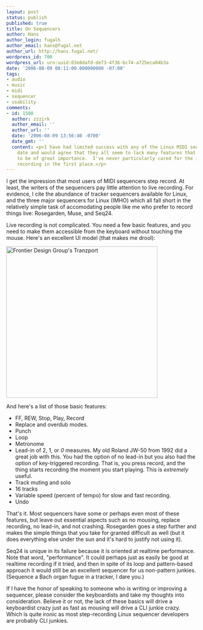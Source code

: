 ```yaml
---
layout: post
status: publish
published: true
title: On Sequencers
author: Hans
author_login: fugalh
author_email: hans@fugal.net
author_url: http://hans.fugal.net/
wordpress_id: 700
wordpress_url: urn:uuid:03e8dafd-de73-4f36-bc74-a725eca04b3a
date: '2006-08-09 08:11:00.000000000 -07:00'
tags:
- audio
- music
- midi
- sequencer
- usability
comments:
- id: 1508
  author: zzzirk
  author_email: ''
  author_url: ''
  date: '2006-08-09 13:56:40 -0700'
  date_gmt: ''
  content: <p>I have had limited success with any of the Linux MIDI sequencers to
    date and would agree that they all seem to lack many features that seem to me
    to be of great importance.  I've never particularly cared for the idea of step
    recording in the first place.</p>
---
```

<p>I get the impression that most users of MIDI sequencers step record. At least,
the writers of the sequencers pay little attention to live recording. For
evidence, I cite the abundance of tracker sequencers available for Linux, and
the three major sequencers for Linux (IMHO) which all fall short in the
relatively simple task of accomodating people like me who prefer to record
things live: Rosegarden, Muse, and Seq24.</p>

<p>Live recording is not complicated. You need a few basic features, and you need
to make them accessible from the keyboard without touching the mouse. Here's an excellent UI model (that makes me drool):</p>

<p><a href="http://frontierdesign.com/Products/TranzPort"><img src="http://frontierdesign.com/media/lr/tranzport.jpg"
width="400" alt="Frontier Design Group's Tranzport" /></a></p>

<p>And here's a list of those basic features:</p>

<ul>
<li>FF, REW, Stop, Play, Record</li>
<li>Replace and overdub modes.</li>
<li>Punch</li>
<li>Loop</li>
<li>Metronome</li>
<li>Lead-in of 2, 1, or <em>0</em> measures. My old Roland JW-50 from 1992 did a great job with this. You had the option of no lead-in but you also had the option of key-triggered recording. That is, you press record, and the thing starts recording the moment you start playing. This is <em>extremely</em> useful.</li>
<li>Track muting and solo</li>
<li>16 tracks</li>
<li>Variable speed (percent of tempo) for slow and fast recording. </li>
<li>Undo</li>
</ul>

<p>That's it. Most sequencers have some or perhaps even most of these features,
but leave out essential aspects such as no mousing, replace recording, no
lead-in, and not crashing. Rosegarden goes a step further and makes the simple
things that you take for granted difficult as well (but it does everything else
under the sun and it's hard to justify not using it).</p>

<p>Seq24 is unique in its failure because it is oriented at realtime performance.
Note that word, "performance". It could perhaps just as easily be good at
realtime recording if it tried, and then in spite of its loop and pattern-based
approach it would still be an excellent sequencer for us non-pattern junkies.
(Sequence a Bach organ fugue in a tracker, I dare you.)</p>

<p>If I have the honor of speaking to someone who is writing or improving a
sequencer, please consider the keyboardists and take my thoughts into
consideration. Believe it or not, the lack of these basics will drive a
keyboardist crazy just as fast as mousing will drive a CLI junkie crazy. Which
is quite ironic as most step-recording Linux sequencer developers are probably
CLI junkies.</p>
